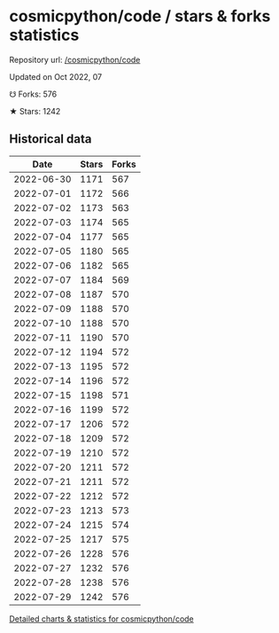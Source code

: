 # cosmicpython/code / stars & forks statistics

Repository url: [/cosmicpython/code](https://github.com/cosmicpython/code)

Updated on Oct 2022, 07

☋ Forks: 576

★ Stars: 1242

## Historical data
| Date | Stars | Forks |
|------|-------|-------|
| 2022-06-30 | 1171 | 567 | 
| 2022-07-01 | 1172 | 566 | 
| 2022-07-02 | 1173 | 563 | 
| 2022-07-03 | 1174 | 565 | 
| 2022-07-04 | 1177 | 565 | 
| 2022-07-05 | 1180 | 565 | 
| 2022-07-06 | 1182 | 565 | 
| 2022-07-07 | 1184 | 569 | 
| 2022-07-08 | 1187 | 570 | 
| 2022-07-09 | 1188 | 570 | 
| 2022-07-10 | 1188 | 570 | 
| 2022-07-11 | 1190 | 570 | 
| 2022-07-12 | 1194 | 572 | 
| 2022-07-13 | 1195 | 572 | 
| 2022-07-14 | 1196 | 572 | 
| 2022-07-15 | 1198 | 571 | 
| 2022-07-16 | 1199 | 572 | 
| 2022-07-17 | 1206 | 572 | 
| 2022-07-18 | 1209 | 572 | 
| 2022-07-19 | 1210 | 572 | 
| 2022-07-20 | 1211 | 572 | 
| 2022-07-21 | 1211 | 572 | 
| 2022-07-22 | 1212 | 572 | 
| 2022-07-23 | 1213 | 573 | 
| 2022-07-24 | 1215 | 574 | 
| 2022-07-25 | 1217 | 575 | 
| 2022-07-26 | 1228 | 576 | 
| 2022-07-27 | 1232 | 576 | 
| 2022-07-28 | 1238 | 576 | 
| 2022-07-29 | 1242 | 576 | 


[Detailed charts & statistics for cosmicpython/code](https://reviewgithub.com/rep/cosmicpython/code)

